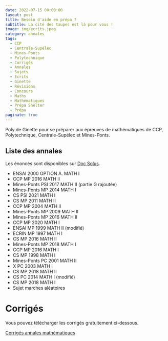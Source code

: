 ```yaml
---
date: 2022-07-15 00:00:00
layout: post
title: Besoin d'aide en prépa ?
subtitle: La cité des taupes est là pour vous !
image: img/ecrits.jpeg
category: annales
tags:
  - CCP
  - Centrale-Supélec
  - Mines-Ponts
  - Polytechnique
  - Corrigés
  - Annales
  - Sujets
  - Ecrits
  - Ginette
  - Révisions
  - Concours
  - Maths
  - Mathématiques
  - Prépa Shelter
  - Prépa
paginate: true
---
```


Poly de Ginette pour se préparer aux épreuves de mathématiques de CCP, Polytechnique, Centrale-Supélec et Mines-Ponts.

## Liste des annales 

Les énoncés sont disponibles sur [Doc Solus](https://www.doc-solus.fr/).

- ENSAI 2000 OPTION A. MATH I
- CCP MP 2016 MATH II
- Mines-Ponts PSI 2017 MATH II (partie G rajoutée)
- Mines-Ponts MP  2014 MATH I
- CS PSI 2021 MATH I
- CS MP 2011 MATH II
- CCP MP 2004 MATH II
- Mines-Ponts MP 2009 MATH II
- Mines-Ponts MP 2016 MATH II
- CCP MP 2020 MATH I
- ENSAI MP 1999 MATH II (modifié)
- ECRIN MP 1997 MATH I
- CS MP 2016 MATH II
- Mines-Ponts MP 2018 MATH I
- CCP MP 2016 MATH I
- CS MP 1998 MATH I
- Mines-Ponts PC 2001 MATH II
- X PC 2003 MATH I
- CS MP 2018 MATH II
- CS PC 2014 MATH I (modifié)
- CS MP 2018 MATH I
- Sujet marches aléatoires

# Corrigés 

Vous pouvez télécharger les corrigés gratuitement ci-dessous.

[Corrigés annales mathématiques](/assets/documents/annales/annales-corrigees-mathematiques.pdf)
